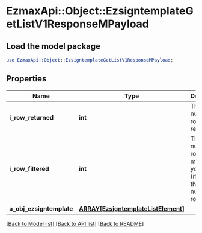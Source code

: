 # EzmaxApi::Object::EzsigntemplateGetListV1ResponseMPayload

## Load the model package
```perl
use EzmaxApi::Object::EzsigntemplateGetListV1ResponseMPayload;
```

## Properties
Name | Type | Description | Notes
------------ | ------------- | ------------- | -------------
**i_row_returned** | **int** | The number of rows returned | 
**i_row_filtered** | **int** | The number of rows matching your filters (if any) or the total number of rows | 
**a_obj_ezsigntemplate** | [**ARRAY[EzsigntemplateListElement]**](EzsigntemplateListElement.md) |  | 

[[Back to Model list]](../README.md#documentation-for-models) [[Back to API list]](../README.md#documentation-for-api-endpoints) [[Back to README]](../README.md)


